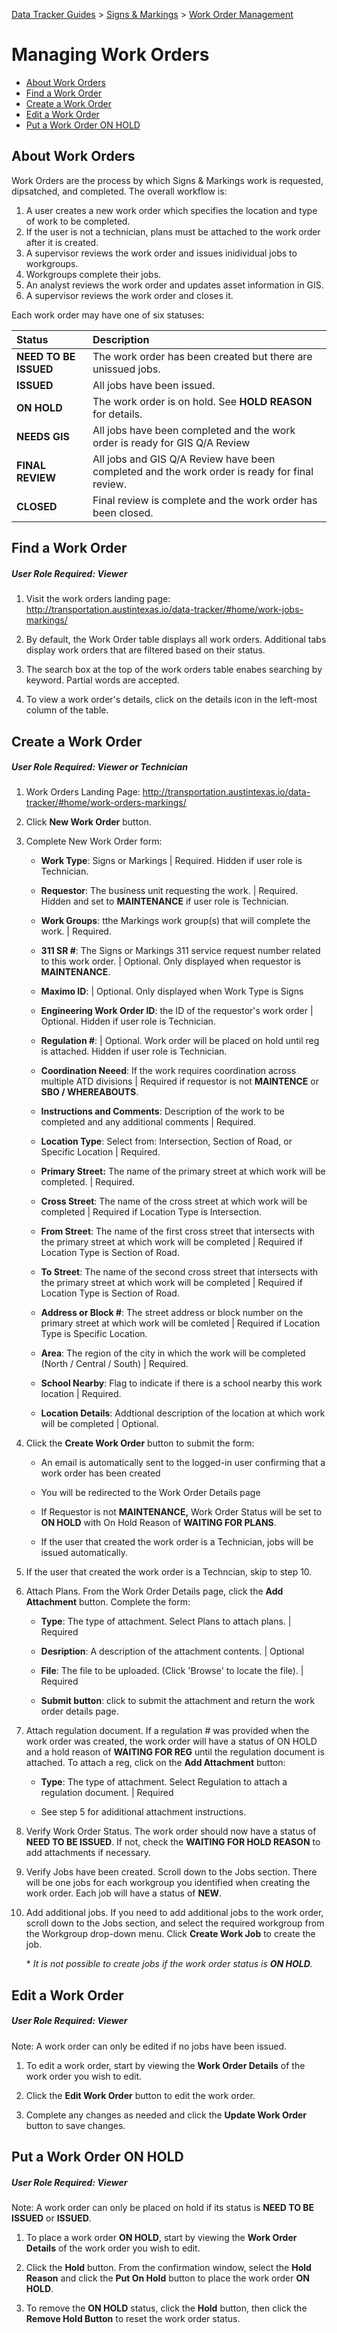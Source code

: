 [Data Tracker Guides](./) > [Signs & Markings](/signs_markings#signs-and-markings-data-tracker-user-guides) > [Work Order Management](work_order_management.md)

# Managing Work Orders

- [About Work Orders](#about-work-orders)
- [Find a Work Order](#find-a-work-order)
- [Create a Work Order](#create-a-work-order)
- [Edit a Work Order](#edit-a-work-order)
- [Put a Work Order ON HOLD](#put-a-work-order-on-hold)

## About Work Orders

Work Orders are the process by which Signs & Markings work is requested, dipsatched, and completed. The overall workflow is:

1. A user creates a new work order which specifies the location and type of work to be completed.
2. If the user is not a technician, plans must be attached to the work order after it is created.
3. A supervisor reviews the work order and issues inidividual jobs to workgroups.
4. Workgroups complete their jobs.
5. An analyst reviews the work order and updates asset information in GIS.
6. A supervisor reviews the work order and closes it.


Each work order may have one of six statuses:

Status                  | Description|
:---                    | :--- |
**NEED TO BE ISSUED**   | The work order has been created but there are unissued jobs. |
**ISSUED**              | All jobs have been issued. |
**ON HOLD**             | The work order is on hold. See **HOLD REASON** for details. |
**NEEDS GIS**           | All jobs have been completed and the work order is ready for GIS Q/A Review |
**FINAL REVIEW**        | All jobs and GIS Q/A Review have been completed and the work order is ready for final review. |
**CLOSED**              | Final review is complete and the work order has been closed. |

## Find a Work Order

##### User Role Required: Viewer

1. Visit the work orders landing page: http://transportation.austintexas.io/data-tracker/#home/work-jobs-markings/

2. By default, the Work Order table displays all work orders. Additional tabs display work orders that are filtered based on their status.

3. The search box at the top of the work orders table enabes searching by keyword. Partial words are accepted.

4. To view a work order's details, click on the details icon in the left-most column of the table.

## Create a Work Order

##### User Role Required: Viewer or Technician

1. Work Orders Landing Page: http://transportation.austintexas.io/data-tracker/#home/work-orders-markings/

2. Click **New Work Order** button.

3. Complete New Work Order form:
    - **Work Type**: Signs or Markings | Required. Hidden if user role is Technician.
    
    - **Requestor**: The business unit requesting the work.  | Required. Hidden and set to **MAINTENANCE** if user role is Technician.
    
    - **Work Groups**: tthe Markings work group(s) that will complete the work. | Required.
    
    - **311 SR #**: The Signs or Markings 311 service request number related to this work order. | Optional. Only displayed when requestor is **MAINTENANCE**.
    
    - **Maximo ID**: | Optional. Only displayed when Work Type is Signs
    
    - **Engineering Work Order ID**: the ID of the requestor's work order | Optional. Hidden if user role is Technician.
    
    - **Regulation #**: | Optional. Work order will be placed on hold until reg is attached. Hidden if user role is Technician.
    
    - **Coordination Neeed**: If the work requires coordination across multiple ATD divisions | Required if requestor is not **MAINTENCE** or **SBO / WHEREABOUTS**.
    
    - **Instructions and Comments**: Description of the work to be completed and any additional comments | Required.

    - **Location Type**: Select from: Intersection, Section of Road, or Specific Location | Required.
    
    - **Primary Street:** The name of the primary street at which work will be completed. | Required.
    
    - **Cross Street**: The name of the cross street at which work will be completed | Required if Location Type is Intersection.
    
    - **From Street**: The name of the first cross street that intersects with the primary street at which work will be completed | Required if Location Type is Section of Road.
    
    - **To Street**: The name of the second cross street that intersects with the primary street at which work will be completed | Required if Location Type is Section of Road.

    - **Address or Block #**: The street address or block number on the primary street at which work will be comleted | Required if Location Type is Specific Location.
    
    - **Area**: The region of the city in which the work will be completed (North / Central / South) | Required.
    
    - **School Nearby**: Flag to indicate if there is a school nearby this work location | Required.
    
    - **Location Details**: Addtional description of the location at which work will be completed | Optional.

4. Click the **Create Work Order** button to submit the form:
    - An email is automatically sent to the logged-in user confirming that a work order has been created
    
    - You will be redirected to the Work Order Details page
    
    - If Requestor is not **MAINTENANCE,** Work Order Status will be set to **ON HOLD** with On Hold Reason of **WAITING FOR PLANS**.

    - If the user that created the work order is a Technician, jobs will be issued automatically.

5. If the user that created the work order is a Techncian, skip to step 10.

6. Attach Plans. From the Work Order Details page, click the **Add Attachment** button. Complete the form:
    - **Type**: The type of attachment. Select Plans to attach plans. | Required

    - **Desription**: A description of the attachment contents. | Optional

    - **File**: The file to be uploaded. (Click 'Browse' to locate the file). | Required

    - **Submit button**: click to submit the attachment and return the work order details page.

7. Attach regulation document. If a regulation # was provided when the work order was created, the work order will have  a status of ON HOLD and a hold reason of **WAITING FOR REG** until the regulation document is attached. To attach a reg, click on the **Add Attachment** button:
    - **Type**: The type of attachment. Select Regulation to attach a regulation document. | Required
    
    - See step 5 for adiditional attachment instructions.

8. Verify Work Order Status. The work order should now have a status of **NEED TO BE ISSUED**. If not, check the **WAITING FOR HOLD REASON** to add attachments if necessary.

8. Verify Jobs have been created. Scroll down to the Jobs section. There will be one jobs for each workgroup you identified when creating the work order. Each job will have a status of **NEW**.

10. Add additional jobs. If you need to add additional jobs to the work order, scroll down to the Jobs section, and select the required workgroup from the Workgroup drop-down menu. Click **Create Work Job** to create the job.

    \* *It is not possible to create jobs if the work order status is **ON HOLD**.*

## Edit a Work Order

##### User Role Required: Viewer

Note: A work order can only be edited if no jobs have been issued.

1. To edit a work order, start by viewing the **Work Order Details** of the work order you wish to edit.

2. Click the **Edit Work Order** button to edit the work order.

3. Complete any changes as needed and click the **Update Work Order** button to save changes.

## Put a Work Order ON HOLD

##### User Role Required: Viewer

Note: A work order can only be placed on hold if its status is **NEED TO BE ISSUED** or **ISSUED**.

1. To place a work order **ON HOLD**, start by viewing the **Work Order Details** of the work order you wish to edit.

2. Click the **Hold** button. From the confirmation window, select the **Hold Reason** and click the **Put On Hold** button to place the work order **ON HOLD**.

3. To remove the **ON HOLD** status, click the **Hold** button, then click the **Remove Hold Button** to reset the work order status. 










